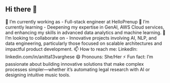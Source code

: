## Hi there 👋


 🔭 I’m currently working as - Full-stack engineer at HelloPrenup
 🌱 I’m currently learning - Deepening my expertise in GenAI, AWS Cloud services, and enhancing my skills in advanced data analytics and machine learning.
 👯 I’m looking to collaborate on - Innovative projects involving AI, NLP, and data engineering, particularly those focused on scalable architectures and impactful product development.
 📫 How to reach me: LinkedIn: linkedin.com/in/anitta13varghese
 😄 Pronouns: She/Her
 ⚡ Fun fact: I’m passionate about building innovative solutions that make complex processes simpler—whether it’s automating legal research with AI or designing intuitive music tools.
